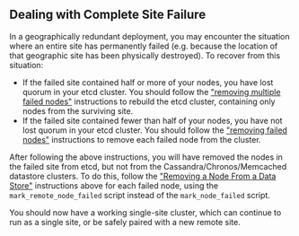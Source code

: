 ## Dealing with Complete Site Failure

In a geographically redundant deployment, you may encounter the situation where
an entire site has permanently failed (e.g. because the location of that
geographic site has been physically destroyed). To recover from this situation:

* If the failed site contained half or more of your nodes, you have lost
  quorum in your etcd cluster. You should follow the ["removing multiple failed
  nodes"](Handling_Multiple_Failed_Nodes.md) instructions to
  rebuild the etcd cluster, containing only nodes from the surviving site.
* If the failed site contained fewer than half of your nodes, you have not lost
  quorum in your etcd cluster. You should follow the ["removing failed
  nodes"](Handling_Failed_Nodes.md) instructions to
  remove each failed node from the cluster.

After following the above instructions, you will have removed the nodes in the
failed site from etcd, but not from the Cassandra/Chronos/Memcached datastore
clusters. To do this, follow the ["Removing a Node From a Data
Store"](Handling_Failed_Nodes.md#removing-a-node-from-a-data-store)
instructions above for each failed node, using the `mark_remote_node_failed`
script instead of the `mark_node_failed` script.

You should now have a working single-site cluster, which can continue to run as
a single site, or be safely paired with a new remote site.

